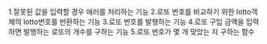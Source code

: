 1.잘못된 값을 입력할 경우 에러를 처리하는 기능
2.로또 번호를 비교하기 위한 lotto객체의 lotto번호를 반환하는 기능
3.로또 번호를 발행하는 기능
4.로또 구입 금액을 입력하면 발행하는 로또의 개수를 구하는 기능
5.로또 번호가 몇 개 맞았는 지 구하는 함수